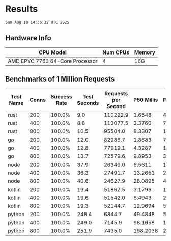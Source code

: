 # Results
`Sun Aug 10 14:36:32 UTC 2025`
## Hardware Info
| CPU Model | Num CPUs | Memory |
| --------- | -------- | ------ |
| AMD EPYC 7763 64-Core Processor | 4 | 16G |

## Benchmarks of 1 Million Requests
| Test Name | Conns | Success Rate | Test Seconds | Requests per Second | P50 Millis | P99 Millis | P99.9 Millis | API Memory MB | API CPU Time | API Threads |
| --------- | ----- | ------------ | ------------ | ------------------- | ---------- | ---------- | ------------ | ------------- | ------------ | ----------- |
| rust | 200 | 100.0% | 9.0 | 110222.9 | 1.6548 | 4.7059 | 6.4140 | 8.3 | 00:00:17 | 5 |
| rust | 400 | 100.0% | 8.8 | 113077.5 | 3.3760 | 7.4807 | 10.7823 | 13.0 | 00:00:17 | 5 |
| rust | 800 | 100.0% | 10.5 | 95504.0 | 8.3307 | 13.8471 | 24.8115 | 22.0 | 00:00:20 | 5 |
| go | 200 | 100.0% | 12.0 | 82986.7 | 1.8683 | 7.8564 | 11.2041 | 17.2 | 00:00:28 | 11 |
| go | 400 | 100.0% | 12.8 | 77919.1 | 4.3287 | 16.1657 | 23.6075 | 24.6 | 00:00:30 | 11 |
| go | 800 | 100.0% | 13.7 | 72579.6 | 9.8953 | 32.1654 | 44.3060 | 37.1 | 00:00:32 | 12 |
| node | 200 | 100.0% | 37.9 | 26349.0 | 6.5611 | 12.1966 | 18.7074 | 111.7 | 00:00:38 | 7 |
| node | 400 | 100.0% | 36.3 | 27491.7 | 13.2651 | 20.7441 | 65.7699 | 144.0 | 00:00:36 | 7 |
| node | 800 | 100.0% | 40.6 | 24627.9 | 28.0895 | 43.8959 | 80.4773 | 153.2 | 00:00:41 | 7 |
| kotlin | 200 | 100.0% | 19.4 | 51867.5 | 3.1796 | 14.8852 | 32.5828 | 345.7 | 00:01:00 | 143 |
| kotlin | 400 | 100.0% | 19.6 | 51542.0 | 6.4943 | 27.9224 | 63.2707 | 411.2 | 00:01:00 | 155 |
| kotlin | 800 | 100.0% | 19.3 | 52144.7 | 12.9694 | 50.5535 | 138.8703 | 409.3 | 00:00:58 | 155 |
| python | 200 | 100.0% | 248.4 | 6844.7 | 49.4848 | 56.5953 | 59.3983 | 33.7 | 00:04:08 | 1 |
| python | 400 | 100.0% | 249.0 | 7145.9 | 98.1658 | 115.8503 | 122.0727 | 35.4 | 00:04:09 | 1 |
| python | 800 | 100.0% | 251.9 | 7435.0 | 198.2038 | 236.2107 | 253.1665 | 40.9 | 00:04:11 | 1 |

